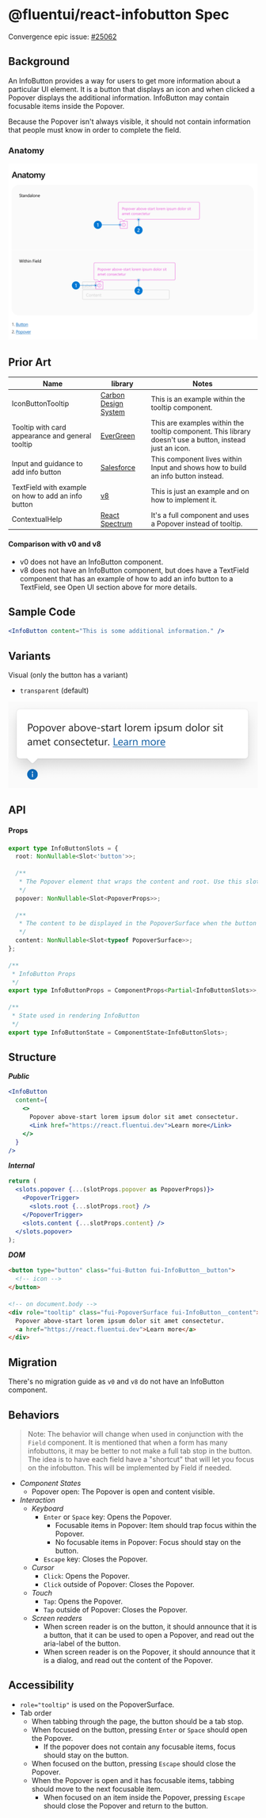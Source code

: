 # @fluentui/react-infobutton Spec

Convergence epic issue: [#25062](https://github.com/microsoft/fluentui/issues/25062)

## Background

An InfoButton provides a way for users to get more information about a particular UI element. It is a button that displays an icon and when clicked a Popover displays the additional information. InfoButton may contain focusable items inside the Popover.

Because the Popover isn't always visible, it should not contain information that people must know in order to complete the field.

### Anatomy

![Anatomy](./etc/images/anatomy.png)

## Prior Art

| Name                                                | library                                                                               | Notes                                                                                                    |
| --------------------------------------------------- | ------------------------------------------------------------------------------------- | -------------------------------------------------------------------------------------------------------- |
| IconButtonTooltip                                   | [Carbon Design System](https://www.carbondesignsystem.com/components/tooltip/usage)   | This is an example within the tooltip component.                                                         |
| Tooltip with card appearance and general tooltip    | [EverGreen](https://evergreen.segment.com/components/tooltip)                         | This are examples within the tooltip component. This library doesn't use a button, instead just an icon. |
| Input and guidance to add info button               | [Salesforce](https://www.lightningdesignsystem.com/components/input/)                 | This component lives within Input and shows how to build an info button instead.                         |
| TextField with example on how to add an info button | [v8](https://developer.microsoft.com/en-us/fluentui#/controls/web/textfield)          | This is just an example and on how to implement it.                                                      |
| ContextualHelp                                      | [React Spectrum](https://react-spectrum.adobe.com/react-spectrum/ContextualHelp.html) | It's a full component and uses a Popover instead of tooltip.                                             |

#### Comparison with v0 and v8

- v0 does not have an InfoButton component.
- v8 does not have an InfoButton component, but does have a TextField component that has an example of how to add an info button to a TextField, see Open UI section above for more details.

## Sample Code

```jsx
<InfoButton content="This is some additional information." />
```

## Variants

Visual (only the button has a variant)

- `transparent` (default)

![transparent](./etc/images/transparent-infobutton.png)

## API

#### Props

```ts
export type InfoButtonSlots = {
  root: NonNullable<Slot<'button'>>;

  /**
   * The Popover element that wraps the content and root. Use this slot to pass props to the Popover.
   */
  popover: NonNullable<Slot<PopoverProps>>;

  /**
   * The content to be displayed in the PopoverSurface when the button is pressed.
   */
  content: NonNullable<Slot<typeof PopoverSurface>>;
};

/**
 * InfoButton Props
 */
export type InfoButtonProps = ComponentProps<Partial<InfoButtonSlots>>;

/**
 * State used in rendering InfoButton
 */
export type InfoButtonState = ComponentState<InfoButtonSlots>;
```

## Structure

_**Public**_

```jsx
<InfoButton
  content={
    <>
      Popover above-start lorem ipsum dolor sit amet consectetur.
      <Link href="https://react.fluentui.dev">Learn more</Link>
    </>
  }
/>
```

_**Internal**_

```jsx
return (
  <slots.popover {...(slotProps.popover as PopoverProps)}>
    <PopoverTrigger>
      <slots.root {...slotProps.root} />
    </PopoverTrigger>
    <slots.content {...slotProps.content} />
  </slots.popover>
);
```

_**DOM**_

```html
<button type="button" class="fui-Button fui-InfoButton__button">
  <!-- icon -->
</button>

<!-- on document.body -->
<div role="tooltip" class="fui-PopoverSurface fui-InfoButton__content">
  Popover above-start lorem ipsum dolor sit amet consectetur.
  <a href="https://react.fluentui.dev">Learn more</a>
</div>
```

## Migration

There's no migration guide as `v0` and `v8` do not have an InfoButton component.

## Behaviors

> Note: The behavior will change when used in conjunction with the `Field` component. It is mentioned that when a form has many infobuttons, it may be better to not make a full tab stop in the button. The idea is to have each field have a "shortcut" that will let you focus on the infobutton. This will be implemented by Field if needed.

- _Component States_
  - Popover open: The Popover is open and content visible.
- _Interaction_
  - _Keyboard_
    - `Enter` or `Space` key: Opens the Popover.
      - Focusable items in Popover: Item should trap focus within the Popover.
      - No focusable items in Popover: Focus should stay on the button.
    - `Escape` key: Closes the Popover.
  - _Cursor_
    - `Click`: Opens the Popover.
    - `Click` outside of Popover: Closes the Popover.
  - _Touch_
    - `Tap`: Opens the Popover.
    - `Tap` outside of Popover: Closes the Popover.
  - _Screen readers_
    - When screen reader is on the button, it should announce that it is a button, that it can be used to open a Popover, and read out the aria-label of the button.
    - When screen reader is on the Popover, it should announce that it is a dialog, and read out the content of the Popover.

## Accessibility

- `role="tooltip"` is used on the PopoverSurface.
- Tab order
  - When tabbing through the page, the button should be a tab stop.
  - When focused on the button, pressing `Enter` or `Space` should open the Popover.
    - If the popover does not contain any focusable items, focus should stay on the button.
  - When focused on the button, pressing `Escape` should close the Popover.
  - When the Popover is open and it has focusable items, tabbing should move to the next focusable item.
    - When focused on an item inside the Popover, pressing `Escape` should close the Popover and return to the button.
